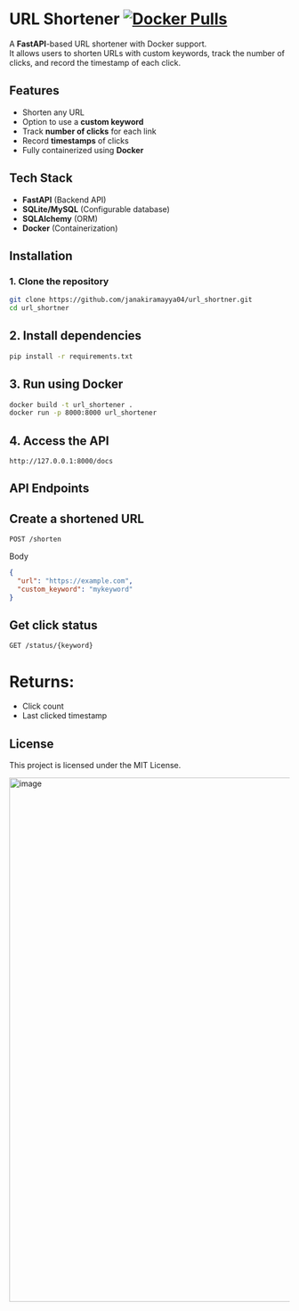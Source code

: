 # URL Shortener  [![Docker Pulls](https://img.shields.io/docker/pulls/janakiramayya/url-shortner-app)](https://hub.docker.com/r/janakiramayya/url-shortner-app)


A **FastAPI**-based URL shortener with Docker support.  
It allows users to shorten URLs with custom keywords, track the number of clicks, and record the timestamp of each click.

## Features
- Shorten any URL
- Option to use a **custom keyword**
- Track **number of clicks** for each link
- Record **timestamps** of clicks
- Fully containerized using **Docker**

## Tech Stack
- **FastAPI** (Backend API)
- **SQLite/MySQL** (Configurable database)
- **SQLAlchemy** (ORM)
- **Docker** (Containerization)

## Installation

### 1. Clone the repository
```bash
git clone https://github.com/janakiramayya04/url_shortner.git
cd url_shortner
```
## 2. Install dependencies
```bash
pip install -r requirements.txt
```
## 3. Run using Docker
```bash
docker build -t url_shortener .
docker run -p 8000:8000 url_shortener
```
## 4. Access the API
```arduino
http://127.0.0.1:8000/docs
```
## API Endpoints
## Create a shortened URL
``` bash
POST /shorten
```
Body
``` json
{
  "url": "https://example.com",
  "custom_keyword": "mykeyword"
}
```
## Get click status
``` bash
GET /status/{keyword}
```
# Returns:
- Click count
- Last clicked timestamp

## License
 This project is licensed under the MIT License.


<img width="1468" height="941" alt="image" src="https://github.com/user-attachments/assets/b41e50c5-5290-469c-8fac-9269cceb9273" />







